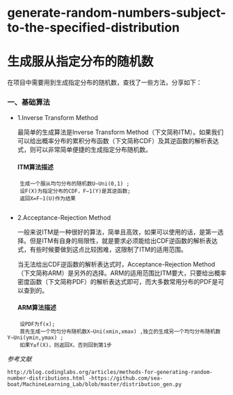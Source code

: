 # generate-random-numbers-subject-to-the-specified-distribution
# 生成服从指定分布的随机数


在项目中需要用到生成指定分布的随机数，查找了一些方法，分享如下：

###  一、基础算法 

* 1.Inverse Transform Method 

    最简单的生成算法是Inverse Transform Method（下文简称ITM）。如果我们可以给出概率分布的累积分布函数（下文简称CDF）及其逆函数的解析表达式，则可以非常简单便捷的生成指定分布随机数。

    #### ITM算法描述 

```
    生成一个服从均匀分布的随机数U∼Uni(0,1) ;
    设F(X)为指定分布的CDF，F−1(Y)是其逆函数;
    返回X=F−1(U)作为结果
    
 ```

* 2.Acceptance-Rejection Method 

    一般来说ITM是一种很好的算法，简单且高效，如果可以使用的话，是第一选择。但是ITM有自身的局限性，就是要求必须能给出CDF逆函数的解析表达式，有些时候要做到这点比较困难，这限制了ITM的适用范围。

    当无法给出CDF逆函数的解析表达式时，Acceptance-Rejection Method（下文简称ARM）是另外的选择。ARM的适用范围比ITM要大，只要给出概率密度函数（下文简称PDF）的解析表达式即可，而大多数常用分布的PDF是可以查到的。

    #### ARM算法描述 

```
    设PDF为f(x);
    首先生成一个均匀分布随机数X∼Uni(xmin,xmax) ,独立的生成另一个均匀分布随机数Y∼Uni(ymin,ymax) ;
    如果Y≤f(X)，则返回X，否则回到第1步
```



*参考文献*

    http://blog.codinglabs.org/articles/methods-for-generating-random-number-distributions.html -https://github.com/sea-boat/MachineLearning_Lab/blob/master/distribution_gen.py
